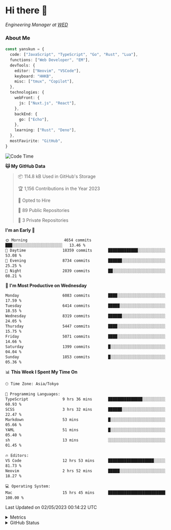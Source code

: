 # Hi there&nbsp;:wave:

<!-- ![Alt text](https://spotify-recently-played-readme.vercel.app/api?user=31kynbuubkiu3r4qh4hjuaglhfay) -->

_Engineering Manager at [WED](https://github.com/wedinc)_

### About Me

```ts
const yanskun = {
  code: ["JavaScript", "TypeScript", "Go", "Rust", "Lua"],
  functions: ["Web Developer", "EM"],
  devTools: {
    editor: ["Neovim", "VSCode"],
    keyboard: "HHKB",
    misc: ["tmux", "Copilot"],
  },
  technologies: {
    webFront: {
      js: ["Nuxt.js", "React"],
    },
    backEnd: {
      go: ["Echo"],
    },
    learning: ["Rust", "Deno"],
  },
  mostFavirite: "GitHub",
}
```

<!--START_SECTION:waka-->
![Code Time](http://img.shields.io/badge/Code%20Time-286%20hrs%203%20mins-blue)

**🐱 My GitHub Data** 

> 📦 114.8 kB Used in GitHub's Storage 
 > 
> 🏆 1,156 Contributions in the Year 2023
 > 
> 💼 Opted to Hire
 > 
> 📜 89 Public Repositories 
 > 
> 🔑 3 Private Repositories 
 > 
**I'm an Early 🐤** 

```text
🌞 Morning                4654 commits        ███░░░░░░░░░░░░░░░░░░░░░░   13.46 % 
🌆 Daytime                18359 commits       █████████████░░░░░░░░░░░░   53.08 % 
🌃 Evening                8734 commits        ██████░░░░░░░░░░░░░░░░░░░   25.25 % 
🌙 Night                  2839 commits        ██░░░░░░░░░░░░░░░░░░░░░░░   08.21 % 
```
📅 **I'm Most Productive on Wednesday** 

```text
Monday                   6083 commits        ████░░░░░░░░░░░░░░░░░░░░░   17.59 % 
Tuesday                  6414 commits        █████░░░░░░░░░░░░░░░░░░░░   18.55 % 
Wednesday                8319 commits        ██████░░░░░░░░░░░░░░░░░░░   24.05 % 
Thursday                 5447 commits        ████░░░░░░░░░░░░░░░░░░░░░   15.75 % 
Friday                   5071 commits        ████░░░░░░░░░░░░░░░░░░░░░   14.66 % 
Saturday                 1399 commits        █░░░░░░░░░░░░░░░░░░░░░░░░   04.04 % 
Sunday                   1853 commits        █░░░░░░░░░░░░░░░░░░░░░░░░   05.36 % 
```


📊 **This Week I Spent My Time On** 

```text
🕑︎ Time Zone: Asia/Tokyo

💬 Programming Languages: 
TypeScript               9 hrs 36 mins       ███████████████░░░░░░░░░░   60.93 % 
SCSS                     3 hrs 32 mins       ██████░░░░░░░░░░░░░░░░░░░   22.47 % 
Markdown                 53 mins             █░░░░░░░░░░░░░░░░░░░░░░░░   05.66 % 
YAML                     51 mins             █░░░░░░░░░░░░░░░░░░░░░░░░   05.40 % 
sh                       13 mins             ░░░░░░░░░░░░░░░░░░░░░░░░░   01.45 % 

🔥 Editors: 
VS Code                  12 hrs 53 mins      ████████████████████░░░░░   81.73 % 
Neovim                   2 hrs 52 mins       █████░░░░░░░░░░░░░░░░░░░░   18.27 % 

💻 Operating System: 
Mac                      15 hrs 45 mins      █████████████████████████   100.00 % 
```


 Last Updated on 02/05/2023 00:14:22 UTC
<!--END_SECTION:waka-->

<details>
  <summary>Metrics</summary>
  <img src="https://github.com/yanskun/yanskun/blob/main/github-metrics.svg" alt="Metrics">
</details>

<details>
  <summary>GitHub Status</summary>
  <picture>
    <source media="(prefers-color-scheme: dark)" srcset="https://raw.githubusercontent.com/yanskun/yanskun/master/profile-summary-card-output/nord_dark/0-profile-details.svg">
   <img src="https://raw.githubusercontent.com/yanskun/yanskun/master/profile-summary-card-output/default/0-profile-details.svg">
  </picture>
  <br>
  <picture>
    <source media="(prefers-color-scheme: dark)" srcset="https://raw.githubusercontent.com/yanskun/yanskun/master/profile-summary-card-output/nord_dark/1-repos-per-language.svg">
   <img src="https://raw.githubusercontent.com/yanskun/yanskun/master/profile-summary-card-output/default/1-repos-per-language.svg">
  </picture>
  <picture>
    <source media="(prefers-color-scheme: dark)" srcset="https://raw.githubusercontent.com/yanskun/yanskun/master/profile-summary-card-output/nord_dark/2-most-commit-language.svg">
   <img src="https://raw.githubusercontent.com/yanskun/yanskun/master/profile-summary-card-output/default/2-most-commit-language.svg">
  </picture>
  <br>
  <picture>
    <source media="(prefers-color-scheme: dark)" srcset="https://raw.githubusercontent.com/yanskun/yanskun/master/profile-summary-card-output/nord_dark/3-stats.svg">
   <img src="https://raw.githubusercontent.com/yanskun/yanskun/master/profile-summary-card-output/default/3-stats.svg">
  </picture>
  <picture>
    <source media="(prefers-color-scheme: dark)" srcset="https://raw.githubusercontent.com/yanskun/yanskun/master/profile-summary-card-output/nord_dark/4-productive-time.svg">
   <img src="https://raw.githubusercontent.com/yanskun/yanskun/master/profile-summary-card-output/default/4-productive-time.svg">
  </picture>
</details>
